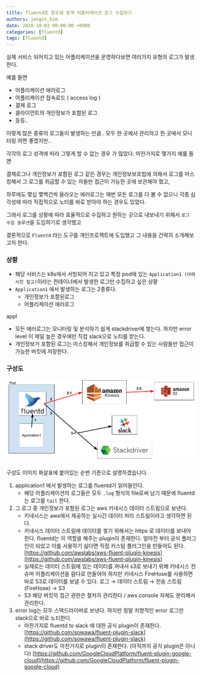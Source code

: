 ```yaml
---
title: fluentd로 용도에 맞게 어플리케이션 로그 수집하기
authors: jongin_kim
date: 2020-10-03 00:00:00 +0900
categories: [fluentd]
tags: [fluentd]
---
```

실제 서비스 되어지고 있는 어플리케이션을 운영하다보면 여러가지 유형의 로그가 발생한다.

예를 들면

- 어플리케이션 에러로그
- 어플리케이션 접속로드 ( access log )
- 결제 로그
- 클라이언트의 개인정보가 포함된 로그
- 등등..

이렇게 많은 종류의 로그들이 발생하는 만큼.. 모두 한 곳에서 관리하고 한 곳에서 모니터링 하면 좋겠지만.. 

각각의 로그 성격에 따라 그렇게 할 수 없는 경우 가 많았다. 마찬가지로 몇가지 예를 들면

결제로그나 개인정보가 포함된 로그 같은 경우는 개인정보보호법에 의해서 로그를 마스킹해서 그 로그를 취급할 수 있는 자들만 접근이 가능한 곳에 보관해야 했고,

하루에도 몇십 몇백건씩 올라오는 에러로그는 매번 모든 로그를 다 볼 수 없으니 각종 심각성에 따라 직접적으로 노티를 바로 받아야 하는 경우도 있었다.

그래서 로그를 상황에 따라 효율적으로 수집하고 원하는 곳으로 내보내기 위해서 `로그 수집 솔루션`을 도입하기로 생각했고

결론적으로 `Fluentd` 라는 도구를 개인프로젝트에 도입했고 그 내용을 간략히 소개해보고자 한다.

### 상황

- 해당 서비스는 k8s에서 서빙되어 지고 있고 특정 pod에 있는 `Application1 (아래 사진 참고)`이라는 컨테이너에서 발생한 로그만 수집하고 싶은 상황
- `Application1` 에서 발생하는 로그는 2종류다.
    - 개인정보가 포함된로그
    - 어플리케이션 에러로그

appl

- 모든 에러로그는 모니터링 및 분석하기 쉽게 stackdriver에 쌓는다. 하지만 error level 이 제일 높은 경우에만 직접 slack으로 노티를 받는다.
- 개인정보가 포함된 로그는 마스킹해서 개인정보를 취급할 수 있는 사람들만 접근이 가능한 버킷에 저장한다.

### 구성도
![](/assets/img/posts/1.png)

구성도 이미지 화살표에 붙어있는 순번 기준으로 설명하겠습니다.

1. application1 에서 발생하는 로그를 fluentd가 읽어들인다.
    - 해당 어플리케이션의 로그들은 모두 `.log` 형식의 file로써 남기 때문에 fluentd는 로그를 `tail` 한다.
2. 그 로그 중 개인정보가 포함된 로그는 aws 키네시스 데이터 스트림으로 보낸다.
    - 키네시스는 aws에서 제공하는 실시간 데이터 처리 스트림이라고 생각하면 된다.
    - 키네시스 데이터 스트림에 데이터를 쌓기 위해서는 https 로 데이터를 보내야 한다. fluentd는 이 역할을 해주는 plugin이 존재한다.
    얼마전 부터 공식 플러그인이 되었고 이를 사용하기 싫다면 직접 커스텀 플러그인을 만들어도 된다.
    [https://github.com/awslabs/aws-fluent-plugin-kinesis](https://github.com/awslabs/aws-fluent-plugin-kinesis)
    - 실제로는 데이터 스트림에 있는 데이터를 꺼내서 s3로 보내기 위해 키네시스 컨슈머 어플리케이션을 람다로 만들어야 하지만 
    키네시스 FireHose를 사용하면 바로 S3로 데이터를 보낼 수 있다.
    로그 → 데이터 스트림 → 전송 스트림 (FireHose) → S3
    - S3 해당 버킷의 접근 권한은 철저히 관리한다 / aws console 자체도 분리해서 관리한다.
3. error log는 모두 스택드라이버로 보낸다. 하지만 정말 치명적인 error 로그만 slack으로 바로 노티한다.
    - 마찬가지로 fluentd to slack 에 대한 공식 plugin이 존재한다.
    [https://github.com/sowawa/fluent-plugin-slack](https://github.com/sowawa/fluent-plugin-slack)
    - stack driver도 마찬가지로 plugin이 존재한다. (아직까지 공식 plugin은 아니다)
    [https://github.com/GoogleCloudPlatform/fluent-plugin-google-cloud](https://github.com/GoogleCloudPlatform/fluent-plugin-google-cloud)